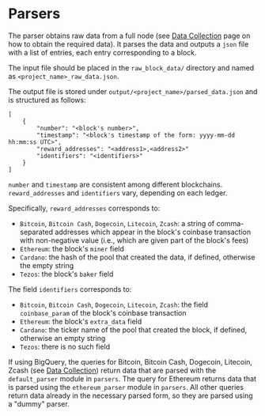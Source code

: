 # Parsers

The parser obtains raw data from a full node (see [Data Collection](data.md) page on how to obtain the required data).
It parses the data and outputs a `json` file with a list of entries, each entry corresponding to a block.

The input file should be placed in the `raw_block_data/` directory and named as `<project_name>_raw_data.json`.

The output file is stored under `output/<project_name>/parsed_data.json` and is structured as follows:

```
[
    {
        "number": "<block's number>",
        "timestamp": "<block's timestamp of the form: yyyy-mm-dd hh:mm:ss UTC>",
        "reward_addresses": "<address1>,<address2>"
        "identifiers": "<identifiers>"
    }
]
```

`number` and `timestamp` are consistent among different blockchains.
`reward_addresses` and `identifiers` vary, depending on each ledger.

Specifically, `reward_addresses` corresponds to:

- `Bitcoin`, `Bitcoin Cash`, `Dogecoin`, `Litecoin`, `Zcash`: a string of comma-separated addresses which appear in the block's coinbase transaction with non-negative value (i.e., which are given part of the block's fees)
- `Ethereum`: the block's `miner` field
- `Cardano`: the hash of the pool that created the data, if defined, otherwise the empty string
- `Tezos`: the block's `baker` field

The field `identifiers` corresponds to:

- `Bitcoin`, `Bitcoin Cash`, `Dogecoin`, `Litecoin`, `Zcash`: the field `coinbase_param` of the block's coinbase transaction
- `Ethereum`: the block's `extra_data` field
- `Cardano`: the ticker name of the pool that created the block, if defined, otherwise an empty string
- `Tezos`: there is no such field

If using BigQuery, the queries for Bitcoin, Bitcoin Cash, Dogecoin, Litecoin, Zcash (see [Data Collection](data.md))
return data that are parsed with the `default_parser` module in `parsers`.
The query for Ethereum returns data that is parsed using the `ethereum_parser` module in `parsers`.
All other queries return data already in the necessary parsed form, so they are parsed using a "dummy" parser.
